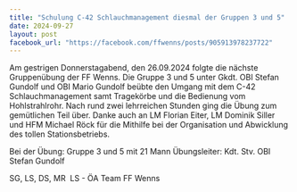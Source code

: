 ```yaml
---
title: "Schulung C-42 Schlauchmanagement diesmal der Gruppen 3 und 5"
date: 2024-09-27
layout: post
facebook_url: "https://facebook.com/ffwenns/posts/905913978237722"
---
```


Am gestrigen Donnerstagabend, den 26.09.2024 folgte die nächste Gruppenübung der FF Wenns. Die Gruppe 3 und 5 unter Gkdt. OBI Stefan Gundolf und OBI Mario Gundolf beübte den Umgang mit dem C-42 Schlauchmanagement samt Tragekörbe und die Bedienung vom Hohlstrahlrohr. Nach rund zwei lehrreichen Stunden ging die Übung zum gemütlichen Teil über. Danke auch an LM Florian Eiter, LM Dominik Siller und HFM Michael Röck für die Mithilfe bei der Organisation und Abwicklung des tollen Stationsbetriebs.

Bei der Übung:
 Gruppe 3 und 5 mit 21 Mann
 Übungsleiter: Kdt. Stv. OBI Stefan Gundolf

 SG, LS, DS, MR ️ LS - ÖA Team FF Wenns